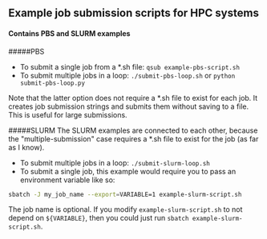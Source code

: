 ## Example job submission scripts for HPC systems
#### Contains PBS and SLURM examples

#####PBS
* To submit a single job from a *.sh file: `qsub example-pbs-script.sh`
* To submit multiple jobs in a loop: `./submit-pbs-loop.sh` or `python submit-pbs-loop.py`

Note that the latter option does not require a *.sh file to exist for each job. It creates job submission strings and submits them without saving to a file. This is useful for large submissions.

#####SLURM
The SLURM examples are connected to each other, because the "multiple-submission" case requires a *.sh file to exist for the job (as far as I know).

* To submit multiple jobs in a loop: `./submit-slurm-loop.sh`
* To submit a single job, this example would require you to pass an environment variable like so:

```bash
sbatch -J my_job_name --export=VARIABLE=1 example-slurm-script.sh
```

The job name is optional. If you modify `example-slurm-script.sh` to not depend on `${VARIABLE}`, then you could just run `sbatch example-slurm-script.sh`.